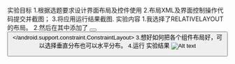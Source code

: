 实验目标
1.根据选题要求设计界面布局及控件使用
2.布局XML及界面控制操作代码提交并截图；
3.将应用运行结果截图.
实验内容
1.我选择了RELATIVELAYOUT的布局。
2.然后在其中添加了
<RelativeLayout
android:layout_width="fill_parent"
android:layout_height="fill_parent">
<Button
android:layout_width="120dp"
android:layout_height="80dp"
android:text="开始"
android:textSize="25dp"
android:layout_marginTop="400dp"
abdroid:layout_marginLeft="20dp"/>
<Button
android:layout_width="120dp"
android:layout_height="80dp"
android:text="停止"
android:layout_marginTop="25dp"
android:layout_marginTop="400dp"
android:layout_marginLeft="240dp"/>
<RelativeLayout>
</android.support.constraint.ConstraintLayout>
3.想好如何把各个组件布局好，可以选择垂直分布也可以水平分布。
4.运行
实验结果
  ![Alt text](https://github.com/ZZZZmin/android-labs-2018/blob/master/soft1613071002206/%E5%AE%9E%E9%AA%8C%E5%9B%9B.png?raw=true)
